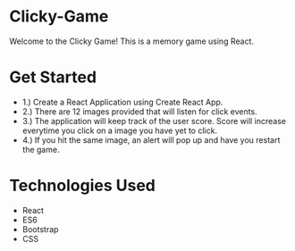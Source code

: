 # Clicky-Game
Welcome to the Clicky Game!  This is a memory game using React.

# Get Started
* 1.) Create a React Application using Create React App.
* 2.) There are 12 images provided that will listen for click events.
* 3.) The application will keep track of the user score.  Score will increase everytime you click on a image you have yet to click.
* 4.) If you hit the same image, an alert will pop up and have you restart the game.

# Technologies Used
- React
- ES6
- Bootstrap
- CSS
